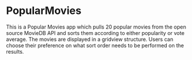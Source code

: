 # PopularMovies

This is a Popular Movies app which pulls 20 popular movies from the open source MovieDB API and sorts them according to either 
popularity or vote average. The movies are displayed in a gridview structure. Users can choose their preference on what sort order
needs to be performed on the results.
